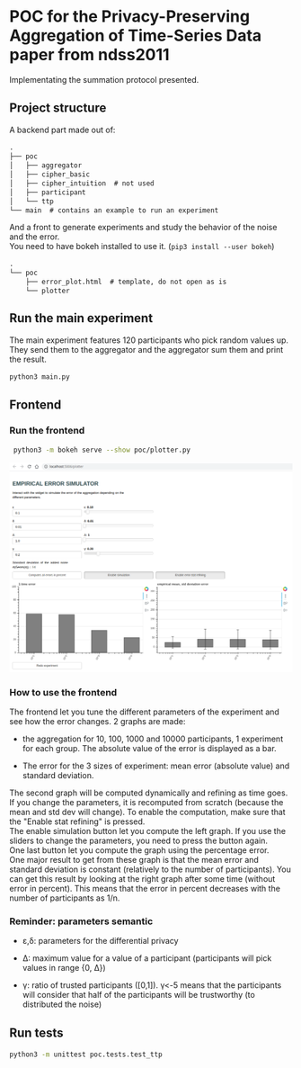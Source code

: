 # POC for the Privacy-Preserving Aggregation of Time-Series Data paper from ndss2011

Implementating the summation protocol presented.

## Project structure

A backend part made out of:

```
.
├── poc
│   ├── aggregator
│   ├── cipher_basic
│   ├── cipher_intuition  # not used
│   ├── participant
│   └── ttp
└── main  # contains an example to run an experiment
```

And a front to generate experiments and study the behavior of the noise and the error.  
You need to have bokeh installed to use it. (`pip3 install --user bokeh`)

```
.
└── poc
    ├── error_plot.html  # template, do not open as is
    └── plotter

```

## Run the main experiment

The main experiment features 120 participants who pick random values up. They send them to the aggregator and the aggregator sum them and print the result.

```bash
python3 main.py
```

## Frontend

### Run the frontend

```bash
 python3 -m bokeh serve --show poc/plotter.py
 ```

![alt text](screenshots/frontend.png "frontend preview")

### How to use the frontend

The frontend let you tune the different parameters of the experiment and see how the error changes.
2 graphs are made:

- the aggregation for 10, 100, 1000 and 10000 participants, 1 experiment for each group. The absolute value of the error is displayed as a bar.

- The error for the 3 sizes of experiment: mean error (absolute value) and standard deviation.

The second graph will be computed dynamically and refining as time goes. If you change the parameters, it is recomputed from scratch (because the mean and std dev will change). To enable the computation, make sure that the "Enable stat refining" is pressed.  
The enable simulation button let you compute the left graph. If you use the sliders to change the parameters, you need to press the button again.  
One last button let you compute the graph using the percentage error.  
One major result to get from these graph is that the mean error and standard deviation is constant (relatively to the number of participants). You can get this result by looking at the right graph after some time (without error in percent). This means that the error in percent decreases with the number of participants as 1/n.  

### Reminder: parameters semantic

- ε,δ: parameters for the differential privacy

- Δ: maximum value for a value of a participant (participants will pick values in range {0, Δ})

- γ: ratio of trusted participants ([0,1]). γ<-5 means that the participants will consider that half of the participants will be trustworthy (to distributed the noise)

## Run tests

```bash
python3 -m unittest poc.tests.test_ttp
```
